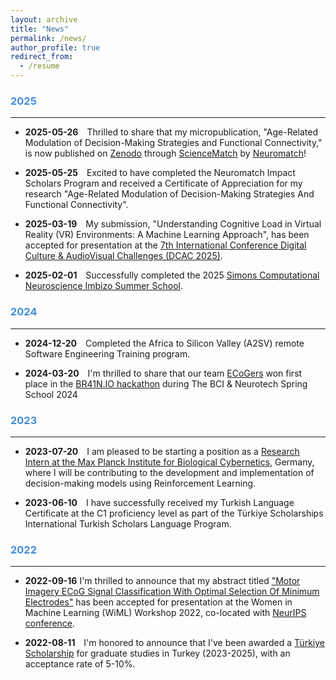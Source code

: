 ```yaml
---
layout: archive
title: "News"
permalink: /news/
author_profile: true
redirect_from:
  - /resume
---
```


### <span style="color:rgb(66, 140, 218);">2025
---
- **2025-05-26** <span style="padding-left: 10px;">
Thrilled to share that my micropublication, "Age-Related Modulation of Decision-Making Strategies and Functional Connectivity," is now published on [Zenodo](https://zenodo.org/records/15126557) through [ScienceMatch](https://zenodo.org/communities/sciencematch/records?q=&l=list&p=1&s=10&sort=newest) by [Neuromatch](https://neuromatch.io/)!

- **2025-05-25** <span style="padding-left: 10px;">
Excited to have completed the Neuromatch Impact Scholars Program and received a Certificate of Appreciation for my research "Age-Related Modulation of Decision-Making Strategies And Functional Connectivity".

- **2025-03-19** <span style="padding-left: 10px;">
My submission, "Understanding Cognitive Load in Virtual Reality (VR) Environments: A Machine Learning Approach", has been accepted for presentation at the [7th International Conference Digital Culture & AudioVisual Challenges (DCAC 2025)](https://avarts.ionio.gr/dcac/2025/).

- **2025-02-01**  <span style="padding-left: 10px;">
Successfully completed the 2025 [Simons Computational Neuroscience Imbizo Summer School](https://imbizo.africa/archive/2025/).





### <span style="color:rgb(66, 140, 218);">2024
---
- **2024-12-20**  <span style="padding-left: 10px;">
Completed the Africa to Silicon Valley (A2SV) remote Software Engineering Training program.


- **2024-03-20**  <span style="padding-left: 10px;">
I'm thrilled to share that our team [ECoGers](https://media.licdn.com/dms/image/v2/D5622AQH3uQvEexno4A/feedshare-shrink_800/feedshare-shrink_800/0/1714577443095?e=1748476800&v=beta&t=AQyDJcU_1-Cdfi5uKAup5toaBoT990k3Dyl6-PpoDG8) won first place in the [BR41N.IO hackathon](https://www.br41n.io/Spring-School-2024) during The BCI & Neurotech Spring School 2024



### <span style="color:rgb(66, 140, 218);">2023
---
- **2023-07-20**  <span style="padding-left: 10px;">
I am pleased to be starting a position as a [Research Intern at the Max Planck Institute for Biological Cybernetics](https://www.kyb.tuebingen.mpg.de/person/129429/2549), Germany, where I will be contributing to the development and implementation of decision-making models using Reinforcement Learning.

- **2023-06-10**  <span style="padding-left: 10px;">
I have successfully received my Turkish Language Certificate at the C1 proficiency level as part of the Türkiye Scholarships International Turkish Scholars Language Program.


### <span style="color:rgb(66, 140, 218);">2022
---
- **2022-09-16** 
I'm thrilled to announce that my abstract titled ["Motor Imagery ECoG Signal Classification With Optimal Selection Of Minimum Electrodes"](https://neurips.cc/virtual/2022/57491) has been accepted for presentation at the Women in Machine Learning (WiML) Workshop 2022, co-located with [NeurIPS conference](https://neurips.cc/Conferences/2022).

- **2022-08-11**  <span style="padding-left: 10px;">
I'm honored to announce that I've been awarded a [Türkiye Scholarship](https://www.turkiyeburslari.gov.tr/) for graduate studies in Turkey (2023-2025), with an acceptance rate of 5-10%.
